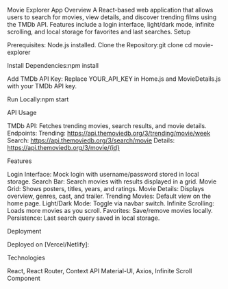 Movie Explorer App
Overview
A React-based web application that allows users to search for movies, view details, and discover trending films using the TMDb API. Features include a login interface, light/dark mode, infinite scrolling, and local storage for favorites and last searches.
Setup

Prerequisites: Node.js installed.
Clone the Repository:git clone <your-gitlab-repo-url>
cd movie-explorer


Install Dependencies:npm install


Add TMDb API Key:
Replace YOUR_API_KEY in Home.js and MovieDetails.js with your TMDb API key.


Run Locally:npm start



API Usage

TMDb API: Fetches trending movies, search results, and movie details.
Endpoints:
Trending: https://api.themoviedb.org/3/trending/movie/week
Search: https://api.themoviedb.org/3/search/movie
Details: https://api.themoviedb.org/3/movie/{id}





Features

Login Interface: Mock login with username/password stored in local storage.
Search Bar: Search movies with results displayed in a grid.
Movie Grid: Shows posters, titles, years, and ratings.
Movie Details: Displays overview, genres, cast, and trailer.
Trending Movies: Default view on the home page.
Light/Dark Mode: Toggle via navbar switch.
Infinite Scrolling: Loads more movies as you scroll.
Favorites: Save/remove movies locally.
Persistence: Last search query saved in local storage.

Deployment

Deployed on [Vercel/Netlify]: <your-live-demo-link>

Technologies

React, React Router, Context API
Material-UI, Axios, Infinite Scroll Component

